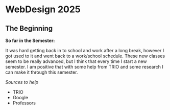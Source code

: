# WebDesign 2025
## The Beginning

**So far in the Semester:**

<p>It was hard getting back in to school and work after a long break, however I got used to it and went back to a work/school schedule. These new classes seem to be really advanced, but I think that every time I start a new semester. I am positive that with some help from TRIO and some research I can make it through this semester.</p>

*Sources to help*
+ TRIO
+ Google
+ Professors

